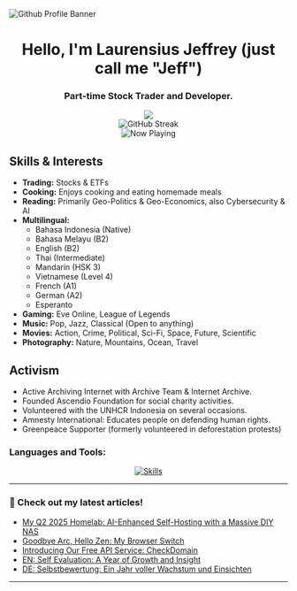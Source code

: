 <img src="https://nocache.advaith.workers.dev/?url=https://cdn.skiddle.id/github/profile.webp" alt="Github Profile Banner">

<h1 align="center">Hello, I'm Laurensius Jeffrey (just call me "Jeff")</h1>
<h3 align="center">Part-time Stock Trader and Developer.</h3>

<div align="center">
    <img src="https://wakapi.dev/api/badge/skiddle/interval:any?label=Coding%20Time"><br>
    <img align="center" src="https://streak.skiddle.my.id?user=arcestia" alt="GitHub Streak" /><br>
    <img src="https://nocache.advaith.workers.dev/?url=https://img.shields.io/endpoint?url=https://api.skiddle.id/spotify/now" alt="Now Playing">
</div>

## Skills & Interests

- **Trading:** Stocks & ETFs
- **Cooking:** Enjoys cooking and eating homemade meals
- **Reading:** Primarily Geo-Politics & Geo-Economics, also Cybersecurity & AI
- **Multilingual:**
    - Bahasa Indonesia (Native)
    - Bahasa Melayu (B2)
    - English (B2)
    - Thai (Intermediate)
    - Mandarin (HSK 3)
    - Vietnamese (Level 4)
    - French (A1)
    - German (A2)
    - Esperanto
- **Gaming:** Eve Online, League of Legends
- **Music:** Pop, Jazz, Classical (Open to anything)
- **Movies:** Action, Crime, Political, Sci-Fi, Space, Future, Scientific
- **Photography:** Nature, Mountains, Ocean, Travel

## Activism

- Active Archiving Internet with Archive Team & Internet Archive.
- Founded Ascendio Foundation for social charity activities.
- Volunteered with the UNHCR Indonesia on several occasions.
- Amnesty International: Educates people on defending human rights.
- Greenpeace Supporter (formerly volunteered in deforestation protests)

<h3 align="left">Languages and Tools:</h3>
<p align="center">
  <a href="https://skillicons.dev">
    <img src="https://skillicons.dev/icons?i=typescript,js,python,go,ruby,rust,php,nodejs,react,nextjs,vue,nuxtjs,remix,symfony,laravel,tailwind,prisma,postgresql,mongodb,mysql,redis,firebase,docker,kubernetes,aws,gcp,azure,heroku,linux,bash,git,github,vscode,idea,figma,blender" alt="Skills">
  </a>
</p>

------

### 📝 Check out my latest articles!
<!-- BLOG-POST-LIST:START -->
- [My Q2 2025 Homelab: AI-Enhanced Self-Hosting with a Massive DIY NAS](http://skiddle.id/posts/3lmmmhbyfvi2y)
- [Goodbye Arc, Hello Zen: My Browser Switch](http://skiddle.id/posts/3lhj3mh32s227)
- [Introducing Our Free API Service: CheckDomain](http://skiddle.id/posts/3lelddfqwzk27)
- [EN: Self Evaluation: A Year of Growth and Insight](http://skiddle.id/posts/3le7kasjsxc2a)
- [DE: Selbstbewertung: Ein Jahr voller Wachstum und Einsichten](http://skiddle.id/posts/3ledu6dnpqs2a)
<!-- BLOG-POST-LIST:END -->

------
